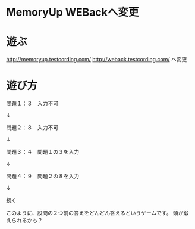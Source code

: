 MemoryUp
WEBackへ変更
========


# 遊ぶ

http://memoryup.testcording.com/
http://weback.testcording.com/ へ変更

# 遊び方

問題１：３　入力不可

↓

問題２：８　入力不可

↓

問題３：４　問題１の３を入力

↓

問題４：９　問題２の８を入力

↓

続く

このように、設問の２つ前の答えをどんどん答えるというゲームです。
頭が鍛えられるかも？
